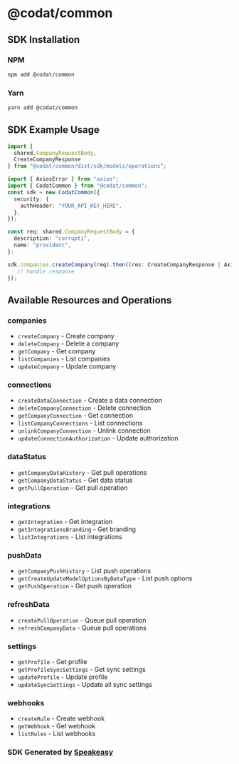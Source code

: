 # @codat/common

<!-- Start SDK Installation -->
## SDK Installation

### NPM

```bash
npm add @codat/common
```

### Yarn

```bash
yarn add @codat/common
```
<!-- End SDK Installation -->

## SDK Example Usage
<!-- Start SDK Example Usage -->
```typescript
import {
  shared.CompanyRequestBody,
  CreateCompanyResponse
} from "@codat/common/dist/sdk/models/operations";

import { AxiosError } from "axios";
import { CodatCommon } from "@codat/common";
const sdk = new CodatCommon({
  security: {
    authHeader: "YOUR_API_KEY_HERE",
  },
});

const req: shared.CompanyRequestBody = {
  description: "corrupti",
  name: "provident",
};

sdk.companies.createCompany(req).then((res: CreateCompanyResponse | AxiosError) => {
   // handle response
});
```
<!-- End SDK Example Usage -->

<!-- Start SDK Available Operations -->
## Available Resources and Operations


### companies

* `createCompany` - Create company
* `deleteCompany` - Delete a company
* `getCompany` - Get company
* `listCompanies` - List companies
* `updateCompany` - Update company

### connections

* `createDataConnection` - Create a data connection
* `deleteCompanyConnection` - Delete connection
* `getCompanyConnection` - Get connection
* `listCompanyConnections` - List connections
* `unlinkCompanyConnection` - Unlink connection
* `updateConnectionAuthorization` - Update authorization

### dataStatus

* `getCompanyDataHistory` - Get pull operations
* `getCompanyDataStatus` - Get data status
* `getPullOperation` - Get pull operation

### integrations

* `getIntegration` - Get integration
* `getIntegrationsBranding` - Get branding
* `listIntegrations` - List integrations

### pushData

* `getCompanyPushHistory` - List push operations
* `getCreateUpdateModelOptionsByDataType` - List push options
* `getPushOperation` - Get push operation

### refreshData

* `createPullOperation` - Queue pull operation
* `refreshCompanyData` - Queue pull operations

### settings

* `getProfile` - Get profile
* `getProfileSyncSettings` - Get sync settings
* `updateProfile` - Update profile
* `updateSyncSettings` - Update all sync settings

### webhooks

* `createRule` - Create webhook
* `getWebhook` - Get webhook
* `listRules` - List webhooks
<!-- End SDK Available Operations -->

### SDK Generated by [Speakeasy](https://docs.speakeasyapi.dev/docs/using-speakeasy/client-sdks)
